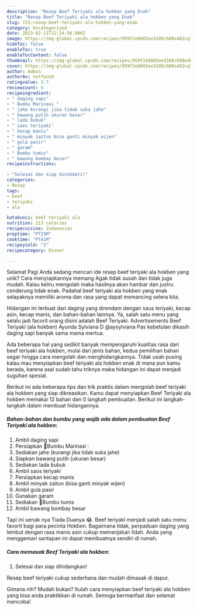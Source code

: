 ```yaml
---
description: "Resep Beef Teriyaki ala hokben yang Enak"
title: "Resep Beef Teriyaki ala hokben yang Enak"
slug: 723-resep-beef-teriyaki-ala-hokben-yang-enak
category: Uncategorized
date: 2023-02-11T12:24:56.906Z
image: https://img-global.cpcdn.com/recipes/959f2e6602ee3109/680x482cq70/beef-teriyaki-ala-hokben-foto-resep-utama.jpg
hideToc: false
enableToc: true
enableTocContent: false
thumbnail: https://img-global.cpcdn.com/recipes/959f2e6602ee3109/680x482cq70/beef-teriyaki-ala-hokben-foto-resep-utama.jpg
cover: https://img-global.cpcdn.com/recipes/959f2e6602ee3109/680x482cq70/beef-teriyaki-ala-hokben-foto-resep-utama.jpg
author: Admin
authorAv: notfound
ratingvalue: 3.7
reviewcount: 4
recipeingredient:
- " daging sapi"
- " Bumbu Marinasi "
- " jahe kurangi jika tidak suka jahe"
- " bawang putih ukuran besar"
- " lada bubuk"
- " saos teriyaki"
- " kecap manis"
- " minyak zaitun bisa ganti minyak wijen"
- " gula pasir"
- " garam"
- " Bumbu tumis"
- " bawang bombay besar"
recipeinstructions:

- "Selesai dan siap dinikmati!"
categories:
- Resep
tags:
- beef
- teriyaki
- ala

katakunci: beef teriyaki ala 
nutrition: 213 calories
recipecuisine: Indonesian
preptime: "PT23M"
cooktime: "PT41M"
recipeyield: "2"
recipecategory: Dinner

---
```



Selamat Pagi Anda sedang mencari ide resep beef teriyaki ala hokben yang unik? Cara menyiapkannya memang Agak tidak susah dan tidak juga mudah. Kalau keliru mengolah maka hasilnya akan hambar dan justru cenderung tidak enak. Padahal beef teriyaki ala hokben yang enak selayaknya memiliki aroma dan rasa yang dapat memancing selera kita.


Hidangan ini terbuat dari daging yang direndam dengan saus teriyaki, kecap asin, kecap manis, dan bahan-bahan lainnya. Ya, salah satu menu yang selalu jadi facorit orang disini adalah Beef Teriyaki. Advertisements Beef Teriyaki (ala hokben) Ayunda Sylviana D @aysylviana Pas kebetulan dikasih daging sapi banyak sama mama mertua.

Ada beberapa hal yang sedikit banyak mempengaruhi kualitas rasa dari beef teriyaki ala hokben, mulai dari jenis bahan, kedua pemilihan bahan segar hingga cara mengolah dan menghidangkannya. Tidak usah pusing kalau mau menyiapkan beef teriyaki ala hokben enak di mana pun kamu berada, karena asal sudah tahu triknya maka hidangan ini dapat menjadi suguhan spesial.


Berikut ini ada beberapa tips dan trik praktis dalam mengolah beef teriyaki ala hokben yang siap dikreasikan. Kamu dapat menyiapkan Beef Teriyaki ala hokben memakai 12 bahan dan 0 langkah pembuatan. Berikut ini langkah-langkah dalam membuat hidangannya.

<!--inarticleads1-->

##### Bahan-bahan dan bumbu yang wajib ada dalam pembuatan Beef Teriyaki ala hokben:

1. Ambil  daging sapi
1. Persiapkan  🥩Bumbu Marinasi :
1. Sediakan  jahe (kurangi jika tidak suka jahe)
1. Siapkan  bawang putih (ukuran besar)
1. Sediakan  lada bubuk
1. Ambil  saos teriyaki
1. Persiapkan  kecap manis
1. Ambil  minyak zaitun (bisa ganti minyak wijen)
1. Ambil  gula pasir
1. Gunakan  garam
1. Sediakan  🥩Bumbu tumis
1. Ambil  bawang bombay besar


Tapi ini uenak nya Tiada Duanya 😂. Beef teriyaki menjadi salah satu menu favorit bagi para pecinta Hokben. Bagaimana tidak, perpaduan daging yang lembut dengan rasa manis asin cukup memanjakan lidah. Anda yang menggemari santapan ini dapat membuatnya sendiri di rumah. 

<!--inarticleads2-->

##### Cara memasak Beef Teriyaki ala hokben:


1. Selesai dan siap dihidangkan!

Resep beef teriyaki cukup sederhana dan mudah dimasak di dapur. 

Gimana nih? Mudah bukan? Itulah cara menyiapkan beef teriyaki ala hokben yang bisa anda praktikkan di rumah. Semoga bermanfaat dan selamat mencoba!
